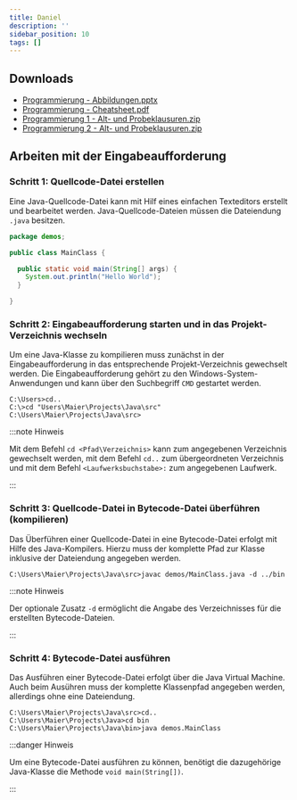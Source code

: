 ```yaml
---
title: Daniel
description: ''
sidebar_position: 10
tags: []
---
```


## Downloads

- [Programmierung - Abbildungen.pptx](https://github.com/jappuccini/java-docs/files/11428579/Programmierung.-.Abbildungen.pptx)
- [Programmierung - Cheatsheet.pdf](https://github.com/jappuccini/java-docs/files/11428580/Programmierung.-.Cheatsheet.pdf)
- [Programmierung 1 - Alt- und Probeklausuren.zip](https://github.com/appenmaier/programming/files/10235160/Programmierung.1.-.Alt-.und.Probeklausuren.zip)
- [Programmierung 2 - Alt- und Probeklausuren.zip](https://github.com/jappuccini/java-docs/files/11428599/Programmierung.2.-.Alt-.und.Probeklausuren.zip)

## Arbeiten mit der Eingabeaufforderung

### Schritt 1: Quellcode-Datei erstellen

Eine Java-Quellcode-Datei kann mit Hilf eines einfachen Texteditors erstellt und bearbeitet werden. Java-Quellcode-Dateien müssen die Dateiendung `.java` besitzen.

```java
package demos;

public class MainClass {

  public static void main(String[] args) {
    System.out.println("Hello World");
  }

}
```

### Schritt 2: Eingabeaufforderung starten und in das Projekt-Verzeichnis wechseln

Um eine Java-Klasse zu kompilieren muss zunächst in der Eingabeaufforderung in das entsprechende Projekt-Verzeichnis gewechselt werden. Die Eingabeaufforderung gehört
zu den Windows-System-Anwendungen und kann über den Suchbegriff `CMD` gestartet werden.

```
C:\Users>cd..
C:\>cd "Users\Maier\Projects\Java\src"
C:\Users\Maier\Projects\Java\src>
```

:::note Hinweis

Mit dem Befehl `cd <Pfad\Verzeichnis>` kann zum angegebenen Verzeichnis gewechselt werden, mit dem Befehl `cd..` zum übergeordneten Verzeichnis und mit dem Befehl
`<Laufwerksbuchstabe>:` zum angegebenen Laufwerk.

:::

### Schritt 3: Quellcode-Datei in Bytecode-Datei überführen (kompilieren)

Das Überführen einer Quellcode-Datei in eine Bytecode-Datei erfolgt mit Hilfe des Java-Kompilers. Hierzu muss der komplette Pfad zur Klasse inklusive der
Dateiendung angegeben werden.

```
C:\Users\Maier\Projects\Java\src>javac demos/MainClass.java -d ../bin
```

:::note Hinweis

Der optionale Zusatz `-d` ermöglicht die Angabe des Verzeichnisses für die erstellten Bytecode-Dateien.

:::

### Schritt 4: Bytecode-Datei ausführen

Das Ausführen einer Bytecode-Datei erfolgt über die Java Virtual Machine. Auch beim Ausühren muss der komplette Klassenpfad angegeben werden, allerdings ohne eine
Dateiendung.

```
C:\Users\Maier\Projects\Java\src>cd..
C:\Users\Maier\Projects\Java>cd bin
C:\Users\Maier\Projects\Java\bin>java demos.MainClass
```

:::danger Hinweis

Um eine Bytecode-Datei ausführen zu können, benötigt die dazugehörige Java-Klasse die Methode `void main(String[])`.

:::
